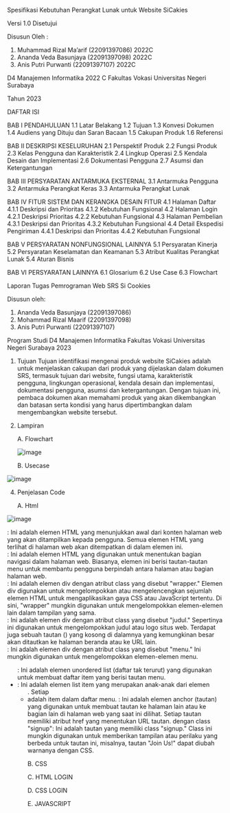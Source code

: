 Spesifikasi Kebutuhan Perangkat Lunak 
untuk Website SiCakies 

Versi 1.0 Disetujui 
 
Disusun Oleh : 
1. Muhammad Rizal Ma’arif	(22091397086)  2022C 
2. Ananda Veda Basunjaya	(22091397098)  2022C 
3. Anis Putri Purwanti 		(22091397107)  2022C 
 
D4 Manajemen Informatika 2022 C
Fakultas Vokasi 
Universitas Negeri Surabaya 
 
Tahun 2023

DAFTAR ISI  
 
BAB I
PENDAHULUAN
1.1 Latar Belakang
1.2 Tujuan
1.3 Konvesi Dokumen
1.4 Audiens yang Dituju dan Saran Bacaan
1.5 Cakupan Produk
1.6 Referensi

BAB II
DESKRIPSI KESELURUHAN
2.1 Perspektif Produk
2.2 Fungsi Produk
2.3 Kelas Pengguna dan Karakteristik
2.4 Lingkup Operasi
2.5 Kendala Desain dan Implementasi
2.6 Dokumentasi Pengguna
2.7 Asumsi dan Ketergantungan

BAB III
PERSYARATAN ANTARMUKA EKSTERNAL
3.1 Antarmuka Pengguna
3.2 Antarmuka Perangkat Keras
3.3 Antarmuka Perangkat Lunak

BAB IV
FITUR SISTEM DAN KERANGKA DESAIN FITUR
4.1 Halaman Daftar
	4.1.1 Deskripsi dan Prioritas
    4.1.2 Kebutuhan Fungsional
4.2 Halaman Login
    4.2.1 Deskripsi Prioritas
    4.2.2 Kebutuhan Fungsional
4.3 Halaman Pembelian
    4.3.1 Deskripsi dan Prioritas
    4.3.2 Kebutuhan Fungsional
4.4 Detail Ekspedisi Pengiriman
    4.4.1 Deskripsi dan Prioritas
    4.4.2 Kebutuhan Fungsional

BAB V
PERSYARATAN NONFUNGSIONAL LAINNYA
5.1 Persyaratan Kinerja
5.2 Persyaratan Keselamatan dan Keamanan
5.3 Atribut Kualitas Perangkat Lunak
5.4 Aturan Bisnis

BAB VI
PERSYARATAN LAINNYA
6.1 Glosarium
6.2 Use Case
6.3 Flowchart

Laporan Tugas Pemrograman Web SRS Si Cookies

Disusun oleh:

1. Ananda Veda Basunjaya (22091397086)
2. Mohammad Rizal Maarif (22091397098)
3. Anis Putri Purwanti   (22091397107)

Program Studi D4 Manajemen Informatika 
Fakultas Vokasi 
Universitas Negeri Surabaya 
2023   

1. Tujuan
    Tujuan identifikasi mengenai produk website SiCakies adalah untuk menjelaskan cakupan dari produk yang dijelaskan dalam dokumen SRS, termasuk tujuan dari website, fungsi utama, karakteristik pengguna, lingkungan operasional, kendala desain dan implementasi, dokumentasi pengguna, asumsi dan ketergantungan. Dengan tujuan ini, pembaca dokumen akan memahami produk yang akan dikembangkan dan batasan serta kondisi yang harus dipertimbangkan dalam mengembangkan website tersebut.

2. Lampiran

   A. Flowchart
   
   ![image](https://github.com/D4ManajemenInformatika/final-project-website-pemweb10_mic/assets/120777302/35e5fc63-3cc5-4a68-a175-ee3f4f168036)

   B. Usecase
   
![image](https://github.com/D4ManajemenInformatika/final-project-website-pemweb10_mic/assets/120777302/a6d7a8b6-7038-4f40-b770-e5055717f413)

4. Penjelasan Code

   A. Html

![image](https://github.com/D4ManajemenInformatika/final-project-website-pemweb10_mic/assets/124486941/820cd24c-c5e0-464e-8735-a1824389abe7)

<body>: Ini adalah elemen HTML yang menunjukkan awal dari konten halaman web yang akan ditampilkan kepada pengguna. Semua elemen HTML yang terlihat di halaman web akan ditempatkan di dalam elemen <body> ini.
<nav>: Ini adalah elemen HTML yang digunakan untuk menentukan bagian navigasi dalam halaman web. Biasanya, elemen ini berisi tautan-tautan menu untuk membantu pengguna berpindah antara halaman atau bagian halaman web.
<div class="wrapper">: Ini adalah elemen div dengan atribut class yang disebut "wrapper." Elemen div digunakan untuk mengelompokkan atau mengelencengkan sejumlah elemen HTML untuk mengaplikasikan gaya CSS atau JavaScript tertentu. Di sini, "wrapper" mungkin digunakan untuk mengelompokkan elemen-elemen lain dalam tampilan yang sama.
<div class="judul">: Ini adalah elemen div dengan atribut class yang disebut "judul." Sepertinya ini digunakan untuk mengelompokkan judul atau logo situs web. Terdapat juga sebuah tautan (<a>) yang kosong di dalamnya yang kemungkinan besar akan ditautkan ke halaman beranda atau ke URL lain.
<div class="menu">: Ini adalah elemen div dengan atribut class yang disebut "menu." Ini mungkin digunakan untuk mengelompokkan elemen-elemen menu.
<ul>: Ini adalah elemen unordered list (daftar tak terurut) yang digunakan untuk membuat daftar item yang berisi tautan menu.
<li>: Ini adalah elemen list item yang merupakan anak-anak dari elemen <ul>. Setiap <li> adalah item dalam daftar menu.
<a>: Ini adalah elemen anchor (tautan) yang digunakan untuk membuat tautan ke halaman lain atau ke bagian lain di halaman web yang saat ini dilihat. Setiap tautan memiliki atribut href yang menentukan URL tautan.
<a> dengan class "signup": Ini adalah tautan yang memiliki class "signup." Class ini mungkin digunakan untuk memberikan tampilan atau perilaku yang berbeda untuk tautan ini, misalnya, tautan "Join Us!" dapat diubah warnanya dengan CSS.

B. CSS

C. HTML LOGIN

D. CSS LOGIN

E. JAVASCRIPT
